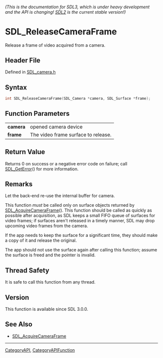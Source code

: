 ###### (This is the documentation for SDL3, which is under heavy development and the API is changing! [SDL2](https://wiki.libsdl.org/SDL2/) is the current stable version!)
# SDL_ReleaseCameraFrame

Release a frame of video acquired from a camera.

## Header File

Defined in [SDL_camera.h](https://github.com/libsdl-org/SDL/blob/main/include/SDL3/SDL_camera.h)

## Syntax

```c
int SDL_ReleaseCameraFrame(SDL_Camera *camera, SDL_Surface *frame);

```

## Function Parameters

|                |                                     |
| -------------- | ----------------------------------- |
| **camera**     | opened camera device                |
| **frame**      | The video frame surface to release. |

## Return Value

Returns 0 on success or a negative error code on failure; call
[SDL_GetError](SDL_GetError)() for more information.

## Remarks

Let the back-end re-use the internal buffer for camera.

This function _must_ be called only on surface objects returned by
[SDL_AcquireCameraFrame](SDL_AcquireCameraFrame)(). This function should be
called as quickly as possible after acquisition, as SDL keeps a small FIFO
queue of surfaces for video frames; if surfaces aren't released in a timely
manner, SDL may drop upcoming video frames from the camera.

If the app needs to keep the surface for a significant time, they should
make a copy of it and release the original.

The app should not use the surface again after calling this function;
assume the surface is freed and the pointer is invalid.

## Thread Safety

It is safe to call this function from any thread.

## Version

This function is available since SDL 3.0.0.

## See Also

* [SDL_AcquireCameraFrame](SDL_AcquireCameraFrame)

----
[CategoryAPI](CategoryAPI), [CategoryAPIFunction](CategoryAPIFunction)

